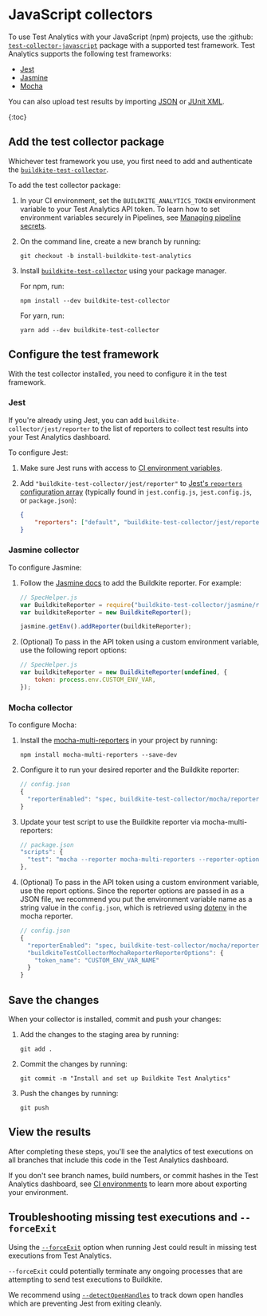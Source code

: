 # JavaScript collectors

To use Test Analytics with your JavaScript (npm) projects, use the :github: [`test-collector-javascript`](https://github.com/buildkite/test-collector-javascript) package with a supported test framework. Test Analytics supports the following test frameworks:

- [Jest](https://jestjs.io/)
- [Jasmine](https://jasmine.github.io/)
- [Mocha](https://mochajs.org/)

You can also upload test results by importing [JSON](/docs/test-analytics/importing-json) or [JUnit XML](/docs/test-analytics/importing-junit-xml).

{:toc}

## Add the test collector package

Whichever test framework you use, you first need to add and authenticate the [`buildkite-test-collector`](https://www.npmjs.com/package/buildkite-test-collector).

To add the test collector package:

1. In your CI environment, set the `BUILDKITE_ANALYTICS_TOKEN` environment variable to your Test Analytics API token.
   To learn how to set environment variables securely in Pipelines, see [Managing pipeline secrets](/docs/pipelines/secrets).

1. On the command line, create a new branch by running:

    ```
    git checkout -b install-buildkite-test-analytics
    ```

1. Install [`buildkite-test-collector`](https://www.npmjs.com/package/buildkite-test-collector) using your package manager.
   
    For npm, run:

    ```shell
    npm install --dev buildkite-test-collector
    ```
  
    For yarn, run:

    ```shell
    yarn add --dev buildkite-test-collector
    ```

## Configure the test framework

With the test collector installed, you need to configure it in the test framework.

### Jest

If you're already using Jest, you can add `buildkite-collector/jest/reporter` to the list of reporters to collect test results into your Test Analytics dashboard.

To configure Jest:

1. Make sure Jest runs with access to [CI environment variables](/docs/test-analytics/ci-environments).
1. Add `"buildkite-test-collector/jest/reporter"` to [Jest's `reporters` configuration array](https://jestjs.io/docs/configuration#reporters-arraymodulename--modulename-options) (typically found in `jest.config.js`, `jest.config.js`, or `package.json`):

    ```json
    {
        "reporters": ["default", "buildkite-test-collector/jest/reporter"]
    }
    ```

### Jasmine collector

To configure Jasmine:

1. Follow the [Jasmine docs](https://jasmine.github.io/setup/nodejs.html#reporters) to add the Buildkite reporter. For example:

    ```js
    // SpecHelper.js
    var BuildkiteReporter = require("buildkite-test-collector/jasmine/reporter");
    var buildkiteReporter = new BuildkiteReporter();
    
    jasmine.getEnv().addReporter(buildkiteReporter);
    ```

1. (Optional) To pass in the API token using a custom environment variable, use the following report options:

    ```js
    // SpecHelper.js
    var buildkiteReporter = new BuildkiteReporter(undefined, {
        token: process.env.CUSTOM_ENV_VAR,
    });
    ```

### Mocha collector

To configure Mocha:

1. Install the [mocha-multi-reporters](https://github.com/stanleyhlng/mocha-multi-reporters) in your project by running:

    ```
    npm install mocha-multi-reporters --save-dev
    ```

1. Configure it to run your desired reporter and the Buildkite reporter:

    ```js
    // config.json
    {
      "reporterEnabled": "spec, buildkite-test-collector/mocha/reporter"
    }
    ```

1. Update your test script to use the Buildkite reporter via mocha-multi-reporters:

    ```js
    // package.json
    "scripts": {
      "test": "mocha --reporter mocha-multi-reporters --reporter-options configFile=config.json"
    },
    ```

1. (Optional) To pass in the API token using a custom environment variable, use the report options. Since the reporter options are passed in as a JSON file, we recommend you put the environment variable name as a string value in the `config.json`, which is retrieved using [dotenv](https://github.com/motdotla/dotenv) in the mocha reporter.

    ```js
    // config.json
    {
      "reporterEnabled": "spec, buildkite-test-collector/mocha/reporter",
      "buildkiteTestCollectorMochaReporterReporterOptions": {
        "token_name": "CUSTOM_ENV_VAR_NAME"
      }
    }
    ```

## Save the changes

When your collector is installed, commit and push your changes:

1. Add the changes to the staging area by running:

    ```shell
    git add .
    ```

1. Commit the changes by running:

    ```shell
    git commit -m "Install and set up Buildkite Test Analytics"
    ```

1. Push the changes by running:

    ```shell
    git push
    ```

## View the results

After completing these steps, you'll see the analytics of test executions on all branches that include this code in the Test Analytics dashboard.

If you don't see branch names, build numbers, or commit hashes in the Test Analytics dashboard, see [CI environments](/docs/test-analytics/ci-environments) to learn more about exporting your environment.

## Troubleshooting missing test executions and `--forceExit`

Using the [`--forceExit`](https://jestjs.io/docs/cli#--forceexit) option when running Jest could result in missing test executions from Test Analytics.

`--forceExit` could potentially terminate any ongoing processes that are attempting to send test executions to Buildkite.

We recommend using [`--detectOpenHandles`](https://jestjs.io/docs/cli#--detectopenhandles) to track down open handles which are preventing Jest from exiting cleanly.

